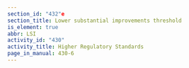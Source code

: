 ```yaml
---
section_id: "432"e
section_title: Lower substantial improvements threshold
is_element: true
abbr: LSI
activity_id: "430"
activity_title: Higher Regulatory Standards
page_in_manual: 430-6
---
```


